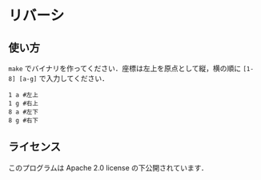 # リバーシ

## 使い方
`make` でバイナリを作ってください．座標は左上を原点として縦，横の順に `[1-8] [a-g]` で入力してください．

```bash:例
1 a #左上
1 g #右上
8 a #左下
8 g #右下
```

## ライセンス
このプログラムは Apache 2.0 license の下公開されています．
